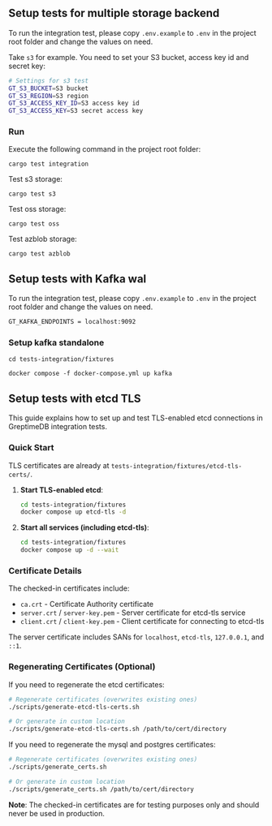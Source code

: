 ## Setup tests for multiple storage backend

To run the integration test, please copy `.env.example` to `.env` in the project root folder and change the values on need.

Take `s3` for example. You need to set your S3 bucket, access key id and secret key:

```sh
# Settings for s3 test
GT_S3_BUCKET=S3 bucket
GT_S3_REGION=S3 region
GT_S3_ACCESS_KEY_ID=S3 access key id
GT_S3_ACCESS_KEY=S3 secret access key
```


### Run

Execute the following command in the project root folder:

```
cargo test integration
```

Test s3 storage:

```
cargo test s3
```

Test oss storage:

```
cargo test oss
```

Test azblob storage:

```
cargo test azblob
```

## Setup tests with Kafka wal

To run the integration test, please copy `.env.example` to `.env` in the project root folder and change the values on need.

```sh
GT_KAFKA_ENDPOINTS = localhost:9092
```

### Setup kafka standalone

```
cd tests-integration/fixtures

docker compose -f docker-compose.yml up kafka
```

## Setup tests with etcd TLS

This guide explains how to set up and test TLS-enabled etcd connections in GreptimeDB integration tests.

### Quick Start

TLS certificates are already at `tests-integration/fixtures/etcd-tls-certs/`.

1. **Start TLS-enabled etcd**:
   ```bash
   cd tests-integration/fixtures
   docker compose up etcd-tls -d
   ```

2. **Start all services (including etcd-tls)**:
   ```bash
   cd tests-integration/fixtures
   docker compose up -d --wait
   ```

### Certificate Details

The checked-in certificates include:
- `ca.crt` - Certificate Authority certificate
- `server.crt` / `server-key.pem` - Server certificate for etcd-tls service
- `client.crt` / `client-key.pem` - Client certificate for connecting to etcd-tls

The server certificate includes SANs for `localhost`, `etcd-tls`, `127.0.0.1`, and `::1`.

### Regenerating Certificates (Optional)

If you need to regenerate the etcd certificates:
```bash
# Regenerate certificates (overwrites existing ones)
./scripts/generate-etcd-tls-certs.sh

# Or generate in custom location
./scripts/generate-etcd-tls-certs.sh /path/to/cert/directory
```

If you need to regenerate the mysql and postgres certificates:

```bash
# Regenerate certificates (overwrites existing ones)
./scripts/generate_certs.sh

# Or generate in custom location
./scripts/generate_certs.sh /path/to/cert/directory
```

**Note**: The checked-in certificates are for testing purposes only and should never be used in production.